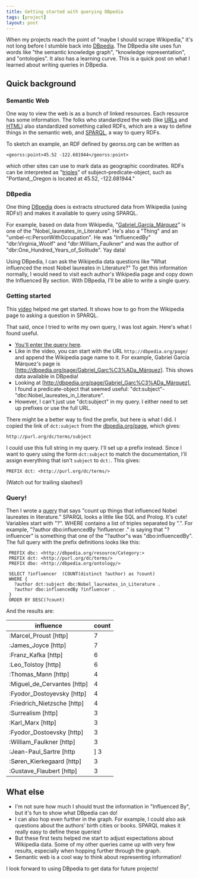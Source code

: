 ```yaml
---
title: Getting started with querying DBpedia
tags: [project]
layout: post
---
```


When my projects reach the point of "maybe I should scrape Wikipedia," it's not long before I
stumble back into [DBpedia](https://wiki.dbpedia.org). The DBpedia site uses fun words like
"the semantic knowledge graph",
"knowledge representation",
and "ontologies". It also has a learning curve.
This is a quick post on what I learned about writing queries in DBpedia.

## Quick background

### Semantic Web

One way to view the web is as a bunch of linked resources. Each resource has some information.
The folks who standardized the web (like [URLs](https://www.w3.org/Addressing/URL/url-spec.txt)
and [HTML](https://www.w3.org/TR/html52/)) also standardized something called RDFs,
which are a way to define things in the semantic web, and [SPARQL](https://en.wikipedia.org/wiki/SPARQL),
a way to query RDFs.

To sketch an example, an RDF defined by georss.org can be written as

    <georss:point>45.52 -122.681944</georss:point>

which other sites can use to mark data as geographic coordinates.
RDFs can be interpreted as "[triples](https://en.wikipedia.org/wiki/Semantic_triple)"
of subject–predicate–object, such as "Portland,\_Oregon is located at 45.52, -122.681944."

### DBpedia

One thing [DBpedia](http://dbpedia.org) does is extracts
structured data from Wikipedia (using RDFs!) and makes it available to query using SPARQL.

For example, based on data from Wikipedia, "[Gabriel_García_Márquez](http://dbpedia.org/page/Gabriel_Garc%C3%ADa_Márquez)" is
one of the "Nobel_laureates_in_Literature". He's also a "Thing" and an "umbel-rc:PersonWithOccupation". He was "InfluencedBy" "dbr:Virginia_Woolf" and "dbr:William_Faulkner" and was the author of "dbr:One_Hundred_Years_of_Solitude". Yay data!

Using DBpedia, I can ask the Wikipedia data questions like "What influenced the most Nobel laureates in Literature?"
To get this information normally, I would need to visit each author's Wikipedia page and copy
down the Influenced By section. With DBpedia, I'll be able to write a single query.


### Getting started

This [video](https://www.youtube.com/watch?v=BmHKb0kLGtA) helped me get started. It shows how to go from the Wikipedia page to asking a question in SPARQL.

That said, once I tried to write my own query, I was lost again. Here's what I found useful.

 - [You'll enter the query here](http://dbpedia.org/snorql/).
 - Like in the video, you can start with the URL `http://dbpedia.org/page/` and append the Wikipedia page name to it. For example, Gabriel García Márquez's page is [http://dbpedia.org/page/Gabriel_Garc%C3%ADa_Márquez]. This shows data available in DBpedia!
  - Looking at [http://dbpedia.org/page/Gabriel_Garc%C3%ADa_Márquez], I found a predicate-object that seemed useful: "dct:subject"-"dbc:Nobel_laureates_in_Literature".
  - However, I can't just use "dct:subject" in my query. I either need to set up prefixes or use the full URL.

There might be a better way to find the prefix, but here is what I did. I copied the link of `dct:subject` from the [dbpedia.org/page](http://dbpedia.org/page/Gabriel_Garc%C3%ADa_Márquez), which gives:

    http://purl.org/dc/terms/subject

I could use this full string in my query.
I'll set up a prefix instead. Since I want to query using the form `dct:subject` to match the documentation, I'll assign everything that isn't `subject` to `dct:`. This gives:

    PREFIX dct: <http://purl.org/dc/terms/>

(Watch out for trailing slashes!)

### Query!

Then I wrote a [query](http://dbpedia.org/snorql/?query=PREFIX+dbc%3A+%3Chttp%3A%2F%2Fdbpedia.org%2Fresource%2FCategory%3A%3E%0D%0APREFIX+dct%3A+%3Chttp%3A%2F%2Fpurl.org%2Fdc%2Fterms%2F%3E%0D%0APREFIX+dbo%3A+%3Chttp%3A%2F%2Fdbpedia.org%2Fontology%2F%3E%0D%0A%0D%0ASELECT+%3Finfluencer++%28COUNT%28distinct+%3Fauthor%29+as+%3Fcount%29%0D%0AWHERE+%7B%0D%0A++%3Fauthor+dct%3Asubject+dbc%3ANobel_laureates_in_Literature+.%0D%0A++%3Fauthor+dbo%3AinfluencedBy+%3Finfluencer+.%0D%0A%7D%0D%0AORDER+BY+DESC%28%3Fcount%29) that says "count up things that influenced Nobel laureates in literature."
SPARQL looks a little like SQL and Prolog. It's cute!
Variables start with "?". WHERE contains a list of triples separated by ".".
For example, "?author dbo:influencedBy ?influencer ." is saying that "?influencer" is something that one of the "?author"s was "dbo:influencedBy".
The full query with the prefix definitions looks like this:

     PREFIX dbc: <http://dbpedia.org/resource/Category:>
     PREFIX dct: <http://purl.org/dc/terms/>
     PREFIX dbo: <http://dbpedia.org/ontology/>

     SELECT ?influencer  (COUNT(distinct ?author) as ?count)
     WHERE {
       ?author dct:subject dbc:Nobel_laureates_in_Literature .
       ?author dbo:influencedBy ?influencer .
     }
     ORDER BY DESC(?count)


And the results are:

| influence | count |
|--|--|
| :Marcel_Proust [http] |    7 |
| :James_Joyce [http] |    7 |
| :Franz_Kafka [http] |    6 |
| :Leo_Tolstoy [http] |    6 |
| :Thomas_Mann [http] |    4 |
| :Miguel_de_Cervantes [http] |    4 |
| :Fyodor_Dostoyevsky [http] |    4 |
| :Friedrich_Nietzsche [http] |    4 |
| :Surrealism [http] |    3 |
| :Karl_Marx [http] |    3 |
| :Fyodor_Dostoevsky [http] |    3 |
| :William_Faulkner [http] |    3 |
| :Jean-Paul_Sartre [http |]    3 |
| :Søren_Kierkegaard [http] |    3 |
| :Gustave_Flaubert [http] |    3 |


## What else

 - I'm not sure how much I should trust the information in "Influenced By", but it's fun to show what
DBpedia can do!
 - I can also hop even further in the graph. For example, I could also ask
questions about the authors' birth cities or books. SPARQL makes it really easy to define these queries!
 - But these first tests helped me start to adjust expectations about Wikipedia data. Some of my other queries
  came up with very few results, especially when hopping further through the graph.
 - Semantic web is a cool way to think about representing information!

I look forward to using DBpedia to get data for future projects!
